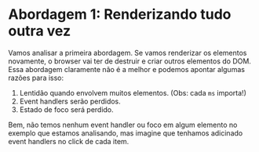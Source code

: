 # Abordagem 1: Renderizando tudo outra vez
Vamos analisar a primeira abordagem. Se vamos renderizar os elementos novamente, o browser vai ter de destruir e criar outros 
elementos do DOM. Essa abordagem claramente não é a melhor e podemos apontar algumas razões para isso:

1. Lentidão quando envolvem muitos elementos. (Obs: cada `ms` importa!)
2. Event handlers serão perdidos.
3. Estado de foco será perdido.


Bem, não temos nenhum event handler ou foco em algum elemento no exemplo que estamos
analisando, mas imagine que tenhamos adicinado event handlers no click de cada item.
